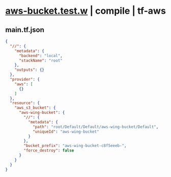 # [aws-bucket.test.w](../../../../../../examples/tests/sdk_tests/bucket/aws-bucket.test.w) | compile | tf-aws

## main.tf.json
```json
{
  "//": {
    "metadata": {
      "backend": "local",
      "stackName": "root"
    },
    "outputs": {}
  },
  "provider": {
    "aws": [
      {}
    ]
  },
  "resource": {
    "aws_s3_bucket": {
      "aws-wing-bucket": {
        "//": {
          "metadata": {
            "path": "root/Default/Default/aws-wing-bucket/Default",
            "uniqueId": "aws-wing-bucket"
          }
        },
        "bucket_prefix": "aws-wing-bucket-c8f5eeeb-",
        "force_destroy": false
      }
    }
  }
}
```


